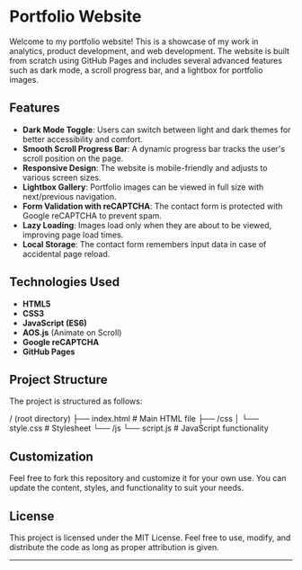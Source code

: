 # Portfolio Website

Welcome to my portfolio website! This is a showcase of my work in analytics, product development, and web development. The website is built from scratch using GitHub Pages and includes several advanced features such as dark mode, a scroll progress bar, and a lightbox for portfolio images.

## Features

- **Dark Mode Toggle**: Users can switch between light and dark themes for better accessibility and comfort.
- **Smooth Scroll Progress Bar**: A dynamic progress bar tracks the user's scroll position on the page.
- **Responsive Design**: The website is mobile-friendly and adjusts to various screen sizes.
- **Lightbox Gallery**: Portfolio images can be viewed in full size with next/previous navigation.
- **Form Validation with reCAPTCHA**: The contact form is protected with Google reCAPTCHA to prevent spam.
- **Lazy Loading**: Images load only when they are about to be viewed, improving page load times.
- **Local Storage**: The contact form remembers input data in case of accidental page reload.

## Technologies Used

- **HTML5**
- **CSS3**
- **JavaScript (ES6)**
- **AOS.js** (Animate on Scroll)
- **Google reCAPTCHA**
- **GitHub Pages**

## Project Structure

The project is structured as follows:

/ (root directory)
   ├── index.html # Main HTML file
   ├── /css
   │      └── style.css # Stylesheet
   └── /js
          └── script.js # JavaScript functionality

## Customization

Feel free to fork this repository and customize it for your own use. You can update the content, styles, and functionality to suit your needs.

## License

This project is licensed under the MIT License. Feel free to use, modify, and distribute the code as long as proper attribution is given.

---
